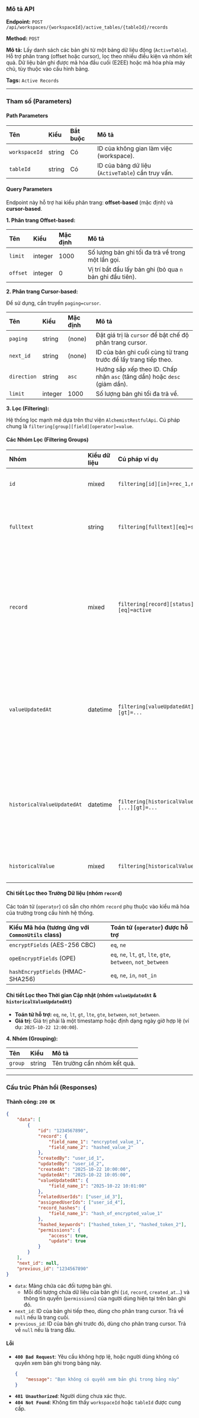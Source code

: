 ### **Mô tả API**

**Endpoint:** `POST /api/workspaces/{workspaceId}/active_tables/{tableId}/records`

**Method:** `POST`

**Mô tả:** Lấy danh sách các bản ghi từ một bảng dữ liệu động (`ActiveTable`). Hỗ trợ phân trang (offset hoặc cursor), lọc theo nhiều điều kiện và nhóm kết quả. Dữ liệu bản ghi được mã hóa đầu cuối (E2EE) hoặc mã hóa phía máy chủ, tùy thuộc vào cấu hình bảng.

**Tags:** `Active Records`

---

### **Tham số (Parameters)**

#### **Path Parameters**

| Tên | Kiểu | Bắt buộc | Mô tả |
| :--- | :--- | :--- | :--- |
| `workspaceId` | string | Có | ID của không gian làm việc (workspace). |
| `tableId` | string | Có | ID của bảng dữ liệu (`ActiveTable`) cần truy vấn. |

#### **Query Parameters**

Endpoint này hỗ trợ hai kiểu phân trang: **offset-based** (mặc định) và **cursor-based**.

**1. Phân trang Offset-based:**

| Tên | Kiểu | Mặc định | Mô tả |
| :--- | :--- | :--- | :--- |
| `limit` | integer | 1000 | Số lượng bản ghi tối đa trả về trong một lần gọi. |
| `offset` | integer | 0 | Vị trí bắt đầu lấy bản ghi (bỏ qua `n` bản ghi đầu tiên). |

**2. Phân trang Cursor-based:**

Để sử dụng, cần truyền `paging=cursor`.

| Tên | Kiểu | Mặc định | Mô tả |
| :--- | :--- | :--- | :--- |
| `paging` | string | (none) | Đặt giá trị là `cursor` để bật chế độ phân trang cursor. |
| `next_id` | string | (none) | ID của bản ghi cuối cùng từ trang trước để lấy trang tiếp theo. |
| `direction` | string | `asc` | Hướng sắp xếp theo ID. Chấp nhận `asc` (tăng dần) hoặc `desc` (giảm dần). |
| `limit` | integer | 1000 | Số lượng bản ghi tối đa trả về. |

**3. Lọc (Filtering):**

Hệ thống lọc mạnh mẽ dựa trên thư viện `AlchemistRestfulApi`. Cú pháp chung là `filtering[group][field][operator]=value`.

#### **Các Nhóm Lọc (Filtering Groups)**

| Nhóm | Kiểu dữ liệu | Cú pháp ví dụ | Mô tả |
| :--- | :--- | :--- | :--- |
| `id` | mixed | `filtering[id][in]=rec_1,rec_2` | Lọc theo ID bản ghi. Hỗ trợ toán tử `eq`, `in`. |
| `fulltext` | string | `filtering[fulltext][eq]=search term` | Tìm kiếm toàn văn bản (full-text search). Hỗ trợ toán tử `eq`. |
| `record` | mixed | `filtering[record][status][eq]=active` | Lọc trên các trường dữ liệu tùy chỉnh của bản ghi. Các toán tử hỗ trợ phụ thuộc vào kiểu dữ liệu của trường (xem chi tiết bên dưới). |
| `valueUpdatedAt` | datetime | `filtering[valueUpdatedAt][status][gt]=...` | Lọc theo thời gian cập nhật của một trường cụ thể. Áp dụng cho các trường kiểu lựa chọn (select, list, checkbox). |
| `historicalValueUpdatedAt` | datetime | `filtering[historicalValueUpdatedAt][...][gt]=...` | Lọc theo thời gian cập nhật giá trị lịch sử của một trường. Áp dụng cho các trường kiểu lựa chọn đơn (select one). |
| `historicalValue` | mixed | `filtering[historicalValue][eq]=...` | Lọc theo giá trị lịch sử. Hỗ trợ toán tử `eq`. |

#### **Chi tiết Lọc theo Trường Dữ liệu (nhóm `record`)**

Các toán tử (`operator`) có sẵn cho nhóm `record` phụ thuộc vào kiểu mã hóa của trường trong cấu hình hệ thống.

| Kiểu Mã hóa (tương ứng với `CommonUtils` class) | Toán tử (`operator`) được hỗ trợ |
| :--- | :--- |
| `encryptFields` (AES-256 CBC) | `eq`, `ne` |
| `opeEncryptFields` (OPE) | `eq`, `ne`, `lt`, `gt`, `lte`, `gte`, `between`, `not_between` |
| `hashEncryptFields` (HMAC-SHA256) | `eq`, `ne`, `in`, `not_in` |

#### **Chi tiết Lọc theo Thời gian Cập nhật (nhóm `valueUpdatedAt` & `historicalValueUpdatedAt`)**

*   **Toán tử hỗ trợ:** `eq`, `ne`, `lt`, `gt`, `lte`, `gte`, `between`, `not_between`.
*   **Giá trị:** Giá trị phải là một timestamp hoặc định dạng ngày giờ hợp lệ (ví dụ: `2025-10-22 12:00:00`).

**4. Nhóm (Grouping):**

| Tên | Kiểu | Mô tả |
| :--- | :--- | :--- |
| `group` | string | Tên trường cần nhóm kết quả. |

---

### **Cấu trúc Phản hồi (Responses)**

#### **Thành công: `200 OK`**

```json
{
    "data": [
        {
            "id": "1234567890",
            "record": {
                "field_name_1": "encrypted_value_1",
                "field_name_2": "hashed_value_2"
            },
            "createdBy": "user_id_1",
            "updatedBy": "user_id_2",
            "createdAt": "2025-10-22 10:00:00",
            "updatedAt": "2025-10-22 10:05:00",
            "valueUpdatedAt": {
                "field_name_1": "2025-10-22 10:01:00"
            },
            "relatedUserIds": ["user_id_3"],
            "assignedUserIds": ["user_id_4"],
            "record_hashes": {
                "field_name_1": "hash_of_encrypted_value_1"
            },
            "hashed_keywords": ["hashed_token_1", "hashed_token_2"],
            "permissions": {
                "access": true,
                "update": true
            }
        }
    ],
    "next_id": null,
    "previous_id": "1234567890"
}
```

*   `data`: Mảng chứa các đối tượng bản ghi.
    *   Mỗi đối tượng chứa dữ liệu của bản ghi (`id`, `record`, `created_at`...) và thông tin quyền (`permissions`) của người dùng hiện tại trên bản ghi đó.
*   `next_id`: ID của bản ghi tiếp theo, dùng cho phân trang cursor. Trả về `null` nếu là trang cuối.
*   `previous_id`: ID của bản ghi trước đó, dùng cho phân trang cursor. Trả về `null` nếu là trang đầu.

#### **Lỗi**

*   **`400 Bad Request`**: Yêu cầu không hợp lệ, hoặc người dùng không có quyền xem bản ghi trong bảng này.
    ```json
    {
        "message": "Bạn không có quyền xem bản ghi trong bảng này"
    }
    ```
*   **`401 Unauthorized`**: Người dùng chưa xác thực.
*   **`404 Not Found`**: Không tìm thấy `workspaceId` hoặc `tableId` được cung cấp.
